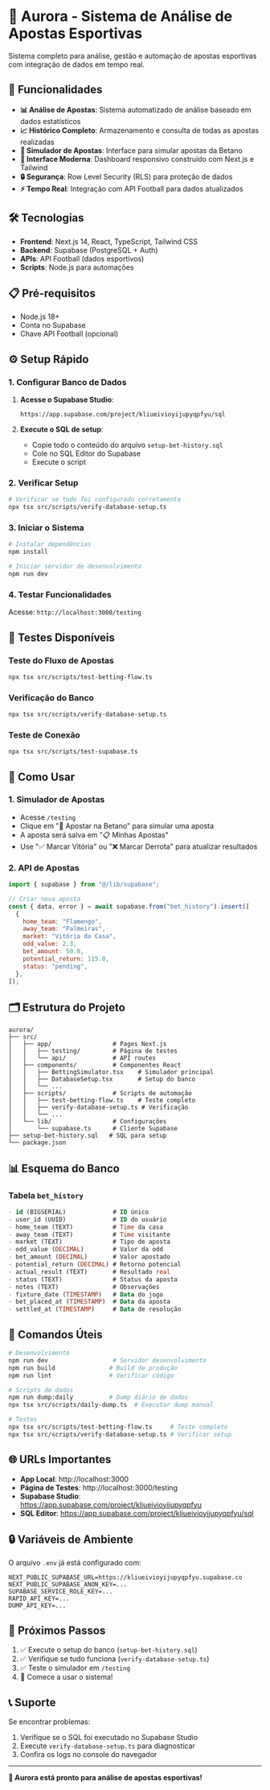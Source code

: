 # 🌟 Aurora - Sistema de Análise de Apostas Esportivas

Sistema completo para análise, gestão e automação de apostas esportivas com integração de dados em tempo real.

## 🚀 Funcionalidades

- **📊 Análise de Apostas**: Sistema automatizado de análise baseado em dados estatísticos
- **📈 Histórico Completo**: Armazenamento e consulta de todas as apostas realizadas
- **🎯 Simulador de Apostas**: Interface para simular apostas da Betano
- **📱 Interface Moderna**: Dashboard responsivo construído com Next.js e Tailwind
- **🔒 Segurança**: Row Level Security (RLS) para proteção de dados
- **⚡ Tempo Real**: Integração com API Football para dados atualizados

## 🛠️ Tecnologias

- **Frontend**: Next.js 14, React, TypeScript, Tailwind CSS
- **Backend**: Supabase (PostgreSQL + Auth)
- **APIs**: API Football (dados esportivos)
- **Scripts**: Node.js para automações

## 📋 Pré-requisitos

- Node.js 18+
- Conta no Supabase
- Chave API Football (opcional)

## ⚙️ Setup Rápido

### 1. Configurar Banco de Dados

1. **Acesse o Supabase Studio**:

   ```
   https://app.supabase.com/project/kliueivioyijupyqpfyu/sql
   ```

2. **Execute o SQL de setup**:
   - Copie todo o conteúdo do arquivo `setup-bet-history.sql`
   - Cole no SQL Editor do Supabase
   - Execute o script

### 2. Verificar Setup

```bash
# Verificar se tudo foi configurado corretamente
npx tsx src/scripts/verify-database-setup.ts
```

### 3. Iniciar o Sistema

```bash
# Instalar dependências
npm install

# Iniciar servidor de desenvolvimento
npm run dev
```

### 4. Testar Funcionalidades

Acesse: `http://localhost:3000/testing`

## 🧪 Testes Disponíveis

### Teste do Fluxo de Apostas

```bash
npx tsx src/scripts/test-betting-flow.ts
```

### Verificação do Banco

```bash
npx tsx src/scripts/verify-database-setup.ts
```

### Teste de Conexão

```bash
npx tsx src/scripts/test-supabase.ts
```

## 📱 Como Usar

### 1. Simulador de Apostas

- Acesse `/testing`
- Clique em "🎲 Apostar na Betano" para simular uma aposta
- A aposta será salva em "📋 Minhas Apostas"
- Use "✅ Marcar Vitória" ou "❌ Marcar Derrota" para atualizar resultados

### 2. API de Apostas

```javascript
import { supabase } from "@/lib/supabase";

// Criar nova aposta
const { data, error } = await supabase.from("bet_history").insert([
  {
    home_team: "Flamengo",
    away_team: "Palmeiras",
    market: "Vitória da Casa",
    odd_value: 2.3,
    bet_amount: 50.0,
    potential_return: 115.0,
    status: "pending",
  },
]);
```

## 🗂️ Estrutura do Projeto

```
aurora/
├── src/
│   ├── app/                 # Pages Next.js
│   │   ├── testing/         # Página de testes
│   │   └── api/             # API routes
│   ├── components/          # Componentes React
│   │   ├── BettingSimulator.tsx    # Simulador principal
│   │   ├── DatabaseSetup.tsx       # Setup do banco
│   │   └── ...
│   ├── scripts/             # Scripts de automação
│   │   ├── test-betting-flow.ts    # Teste completo
│   │   ├── verify-database-setup.ts # Verificação
│   │   └── ...
│   └── lib/                 # Configurações
│       └── supabase.ts      # Cliente Supabase
├── setup-bet-history.sql   # SQL para setup
└── package.json
```

## 📊 Esquema do Banco

### Tabela `bet_history`

```sql
- id (BIGSERIAL)             # ID único
- user_id (UUID)             # ID do usuário
- home_team (TEXT)           # Time da casa
- away_team (TEXT)           # Time visitante
- market (TEXT)              # Tipo de aposta
- odd_value (DECIMAL)        # Valor da odd
- bet_amount (DECIMAL)       # Valor apostado
- potential_return (DECIMAL) # Retorno potencial
- actual_result (TEXT)       # Resultado real
- status (TEXT)              # Status da aposta
- notes (TEXT)               # Observações
- fixture_date (TIMESTAMP)   # Data do jogo
- bet_placed_at (TIMESTAMP)  # Data da aposta
- settled_at (TIMESTAMP)     # Data de resolução
```

## 🔧 Comandos Úteis

```bash
# Desenvolvimento
npm run dev                  # Servidor desenvolvimento
npm run build               # Build de produção
npm run lint                # Verificar código

# Scripts de dados
npm run dump:daily          # Dump diário de dados
npx tsx src/scripts/daily-dump.ts  # Executar dump manual

# Testes
npx tsx src/scripts/test-betting-flow.ts     # Teste completo
npx tsx src/scripts/verify-database-setup.ts # Verificar setup
```

## 🌐 URLs Importantes

- **App Local**: http://localhost:3000
- **Página de Testes**: http://localhost:3000/testing
- **Supabase Studio**: https://app.supabase.com/project/kliueivioyijupyqpfyu
- **SQL Editor**: https://app.supabase.com/project/kliueivioyijupyqpfyu/sql

## 🔒 Variáveis de Ambiente

O arquivo `.env` já está configurado com:

```env
NEXT_PUBLIC_SUPABASE_URL=https://kliueivioyijupyqpfyu.supabase.co
NEXT_PUBLIC_SUPABASE_ANON_KEY=...
SUPABASE_SERVICE_ROLE_KEY=...
RAPID_API_KEY=...
DUMP_API_KEY=...
```

## 🎯 Próximos Passos

1. ✅ Execute o setup do banco (`setup-bet-history.sql`)
2. ✅ Verifique se tudo funciona (`verify-database-setup.ts`)
3. ✅ Teste o simulador em `/testing`
4. 🚀 Comece a usar o sistema!

## 📞 Suporte

Se encontrar problemas:

1. Verifique se o SQL foi executado no Supabase Studio
2. Execute `verify-database-setup.ts` para diagnosticar
3. Confira os logs no console do navegador

---

**🎉 Aurora está pronto para análise de apostas esportivas!**
